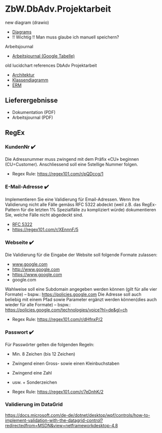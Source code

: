 # ZbW.DbAdv.Projektarbeit

new diagram (drawio)
* [Diagrams](https://app.diagrams.net/#G1GT2RS8TQN9hldJ3JVkAbapVrslOVwISu)
* !! Wichtig !! Man muss glaube ich manuell speichern?

Arbeitsjournal
* [Arbeitsjournal (Google Tabelle)](https://docs.google.com/spreadsheets/d/1qFB4jnwHBaJTzRITUQM5Yf46yaIUyNb5hPTvtonPae4/edit#gid=0)

old lucidchart references
DbAdv Projektarbeit

* [Architektur](https://lucid.app/lucidchart/5cb971f2-94ad-4085-9b2c-d86661d604c4/edit?beaconFlowId=79310CD528FE96A6&invitationId=inv_894731d8-edc7-44aa-b806-c87a313f5ca6&page=qrCw5ASc-_YO#)
* [Klassendiagramm](https://lucid.app/lucidchart/5cb971f2-94ad-4085-9b2c-d86661d604c4/edit?beaconFlowId=79310CD528FE96A6&invitationId=inv_894731d8-edc7-44aa-b806-c87a313f5ca6&page=WvCwLZmK0hVw#)
* [ERM](https://lucid.app/lucidchart/5cb971f2-94ad-4085-9b2c-d86661d604c4/edit?beaconFlowId=79310CD528FE96A6&invitationId=inv_894731d8-edc7-44aa-b806-c87a313f5ca6&page=LvCwf.b9mbn6#)

## Lieferergebnisse
* Dokumentation (PDF)
* Arbeitsjournal (PDF)



## RegEx

### KundenNr ✔️
Die Adressnummer muss zwingend mit dem Präfix «CU» beginnen (CU=Customer). Anschliessend soll eine 5stellige Nummer folgen.
* Regex Rule: https://regex101.com/r/pQDccg/1 

### E-Mail-Adresse ✔️
Implementieren Sie eine Validierung für Email-Adressen. Wenn Ihre Validierung nicht alle
Fälle gemäss RFC 5322 abdeckt (weil z.B. das RegEx-Pattern für die letzten 1% Spezialfälle
zu kompliziert würde) dokumentieren Sie, welche Fälle nicht abgedeckt sind.
* [RFC 5322](https://www.rfc-editor.org/rfc/rfc5322)
* https://regex101.com/r/XEnnnF/5


### Webseite ✔️
Die Validierung für die Eingabe der Website soll folgende Formate zulassen:
* www.google.com
* http://www.google.com
* https://www.google.com
* google.com

Wahlweise soll eine Subdomain angegeben werden können (gilt für alle vier Formate) – bspw.: https://policies.google.com
Die Adresse soll auch beliebig mit einem Pfad sowie Parameter ergänzt werden können(dies auch wieder für alle Formate) – bspw.: https://policies.google.com/technologies/voice?hl=de&gl=ch

* Regex Rule: https://regex101.com/r/dHfnxP/2

### Passwort ✔️
Für Passwörter gelten die folgenden Regeln:
* Min. 8 Zeichen (bis 12 Zeichen)
* Zwingend einen Gross- sowie einen Kleinbuchstaben
* Zwingend eine Zahl
* usw. + Sonderzeichen


* Regex Rule: https://regex101.com/r/7eDnhK/2


### Validierung im DataGrid
https://docs.microsoft.com/de-de/dotnet/desktop/wpf/controls/how-to-implement-validation-with-the-datagrid-control?redirectedfrom=MSDN&view=netframeworkdesktop-4.8